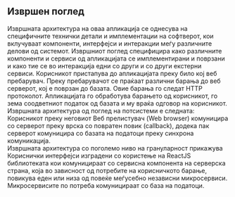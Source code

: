 ## Извршен поглед

Извршната архитектура на оваа апликација се однесува на специфичните технички детали и
имплементации на софтверот, кои вклучуваат компоненти, интерфејси и интеракции меѓу
различните делови од системот. Извршниот поглед специфицира како различните компоненти и
сервиси од апликацијата се имплементирани и поврзани и како тие се во интеракција едни со
други и со други екстерни сервиси.
Корисникот пристапува до апликацијата преку било кој веб пребарувач. Преку пребарувачот се
праќаат различни барања до веб серверот, кој е поврзан до базата. Овие барања го следат HTTP
протоколот. Апликацијата го обработува барањето од корисникот, го зема соодветниот податок
од базата и му враќа одговор на корисникот.
<br>
Извршната архитектура од поглед на потсистеми е следната: Корисникот преку неговиот Веб
прелистувач (Web browser) комуницира со серверот преку врска со повратен повик (callback),
додека пак серверот комуницира со базата на податоци преку синхрона комуникација.
<br>
Извршната архитектура со поголемо ниво на грануларност прикажува Кориснички интерфејси
изградени со користење на ReactJS библиотеката кои комуницираат со сервисна компонента на
серверска страна, која во зависност од потребите на корисничкото барање, повикува еден или
низа од повеќе меѓусебно независни микросервиси. Микросервисите по потреба комуницираат со
база на податоци.